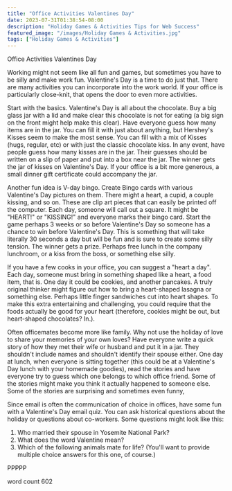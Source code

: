```yaml
---
title: "Office Activities Valentines Day"
date: 2023-07-31T01:38:54-08:00
description: "Holiday Games & Activities Tips for Web Success"
featured_image: "/images/Holiday Games & Activities.jpg"
tags: ["Holiday Games & Activities"]
---
```


Office Activities Valentines Day

Working might not seem like all fun and games, but sometimes you have to be silly and make work fun. Valentine's Day is a time to do just that. There are many activities you can incorporate into the work world. If your office is particularly close-knit, that opens the door to even more activities.

Start with the basics. Valentine's Day is all about the chocolate. Buy a big glass jar with a lid and make clear this chocolate is not for eating (a big sign on the front might help make this clear). Have everyone guess how many items are in the jar. You can fill it with just about anything, but Hershey's Kisses seem to make the most sense. You can fill with a mix of Kisses (hugs, regular, etc) or with just the classic chocolate kiss. In any event, have people guess how many kisses are in the jar. Their guesses should be written on a slip of paper and put into a box near the jar. The winner gets the jar of kisses on Valentine's Day. If your office is a bit more generous, a small dinner gift certificate could accompany the jar. 

Another fun idea is V-day bingo. Create Bingo cards with various Valentine's Day pictures on them. There might a heart, a cupid, a couple kissing, and so on. These are clip art pieces that can easily be printed off the computer. Each day, someone will call out a square. It might be "HEART!" or "KISSING!" and everyone marks their bingo card. Start the game perhaps 3 weeks or so before Valentine's Day so someone has a chance to win before Valentine's Day. This is something that will take literally 30 seconds a day but will be fun and is sure to create some silly tension. The winner gets a prize. Perhaps free lunch in the company lunchroom, or a kiss from the boss, or something else silly. 

If you have a few cooks in your office, you can suggest a "heart a day". Each day, someone must bring in something shaped like a heart, a food item, that is.  One day it could be cookies, and another pancakes. A truly original thinker might figure out how to bring a heart-shaped lasagna or something else. Perhaps little finger sandwiches cut into heart shapes. To make this extra entertaining and challenging, you could require that the foods actually be good for your heart (therefore, cookies might be out, but heart-shaped chocolates? In.).

Often officemates become more like family. Why not use the holiday of love to share your memories of your own loves? Have everyone write a quick story of how they met their wife or husband and put it in a jar. They shouldn't include names and shouldn't identify their spouse either. One day at lunch, when everyone is sitting together (this could be at a Valentine's Day lunch with your homemade goodies), read the stories and have everyone try to guess which one belongs to which office friend. Some of the stories might make you think it actually happened to someone else. Some of the stories are surprising and sometimes even funny, 

Since email is often the communication of choice in offices, have some fun with a Valentine's Day email quiz. You can ask historical questions about the holiday or questions about co-workers. Some questions might look like this:

1. Who married their spouse in Yosemite National Park?
2. What does the word Valentine mean?
3. Which of the following animals mate for life? (You'll want to provide multiple choice answers for this one, of course.)

PPPPP

word count 602




 



